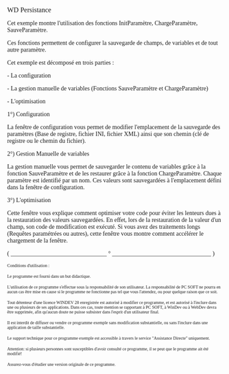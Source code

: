  
<span style="font-family:Arial sans-serif;font-size:16px;">WD Persistance</span>

  
<span style="font-family:Arial sans-serif;font-size:14px;">Cet exemple montre l'utilisation des fonctions InitParamètre, ChargeParamètre, SauveParamètre.</span>

<span style="font-family:Arial sans-serif;font-size:14px;">Ces fonctions permettent de configurer la sauvegarde de champs, de variables et de tout autre paramètre.</span>

<span style="font-family:Arial sans-serif;font-size:14px;">Cet exemple est décomposé en trois parties :</span>

<span style="font-family:Arial sans-serif;font-size:14px;"> - La configuration</span>

<span style="font-family:Arial sans-serif;font-size:14px;"> - La gestion manuelle de variables (Fonctions SauveParamètre et ChargeParamètre)</span>

<span style="font-family:Arial sans-serif;font-size:14px;"> - L'optimisation</span>

<span style="font-family:Arial sans-serif;font-size:14px;">1°) Configuration</span>

<span style="font-family:Arial sans-serif;font-size:14px;"></span>

<span style="font-family:Arial sans-serif;font-size:14px;"> La fenêtre de configuration vous permet de modifier l'emplacement de la sauvegarde des paramètres (Base de registre, fichier INI, fichier XML) ainsi que son chemin (clé de registre ou le chemin du fichier).</span>

<span style="font-family:Arial sans-serif;font-size:14px;">2°) Gestion Manuelle de variables</span>

<span style="font-family:Arial sans-serif;font-size:14px;"> La gestion manuelle vous permet de sauvegarder le contenu de variables grâce à la fonction SauveParamètre et de les restaurer grâce à la fonction ChargeParamètre. Chaque paramètre est identifié par un nom. Ces valeurs sont sauvegardées à l'emplacement défini dans la fenêtre de configuration.</span>

<span style="font-family:Arial sans-serif;font-size:14px;">3°) L'optimisation</span>

<span style="font-family:Arial sans-serif;font-size:14px;"> Cette fenêtre vous explique comment optimiser votre code pour éviter les lenteurs dues à la restauration des valeurs sauvegardées. En effet, lors de la restauration de la valeur d'un champ, son code de modification est exécuté. Si vous avez des traitements longs (Requêtes paramétrées ou autres), cette fenêtre vous montre comment accélérer le chargement de la fenêtre. </span>

  
  
<span style="font-family:Arial sans-serif;font-size:14px;">( \_\_\_\_\_\_\_\_\_\_\_\_\_\_\_\_\_\_\_\_\_\_\_\_\_\_\_\_\_\_\_\_ ° \_\_\_\_\_\_\_\_\_\_\_\_\_\_\_\_\_\_\_\_\_\_\_\_\_\_\_\_\_\_\_\_\_ )</span>

  
<span style="font-family:Arial sans-serif;font-size:10px;">Conditions d'utilisation :</span>

<span style="font-family:Arial sans-serif;font-size:10px;">Le programme est fourni dans un but didactique.</span>

<span style="font-family:Arial sans-serif;font-size:10px;">L'utilisation de ce programme s'effectue sous la responsabilité de son utilisateur. La responsabilité de PC SOFT ne pourra en aucun cas être mise en cause si le programme ne fonctionne pas tel que vous l'attendez, ou pour quelque raison que ce soit. </span>

<span style="font-family:Arial sans-serif;font-size:10px;">Tout détenteur d'une licence WINDEV 28 enregistrée est autorisé à modifier ce programme, et est autorisé à l'inclure dans une ou plusieurs de ses applications. Dans ces cas, toute mention se rapportant à PC SOFT, à WinDev ou à WebDev devra être supprimée, afin qu'aucun doute ne puisse subsister dans l'esprit d'un utilisateur final.</span>

<span style="font-family:Arial sans-serif;font-size:10px;">Il est interdit de diffuser ou vendre ce programme exemple sans modification substantielle, ou sans l'inclure dans une application de taille substantielle.</span>

<span style="font-family:Arial sans-serif;font-size:10px;">Le support technique pour ce programme exemple est accessible à travers le service "Assistance Directe" uniquement.</span>

<span style="font-family:Arial sans-serif;font-size:10px;">Attention: si plusieurs personnes sont susceptibles d'avoir consulté ce programme, il se peut que le programme ait été modifié! </span>

<span style="font-family:Arial sans-serif;font-size:10px;">Assurez-vous d'étudier une version originale de ce programme.</span>

  
  